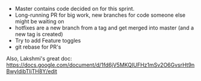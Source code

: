 
- Master contains code decided on for this sprint.
- Long-running PR for big work, new branches for code someone else might be waiting on
- hotfixes are a new branch from a tag and get merged into master (and a new tag is created)
- Try to add Feature toggles
- git rebase for PR's

Also, Lakshmi's great doc: https://docs.google.com/document/d/1fd6jV5MKQIUFHz1mSv2O6GvsrHt9nBwyldibTIjTH8Y/edit
